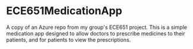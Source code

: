 # ECE651MedicationApp
A copy of an Azure repo from my group's ECE651 project. This is a simple medication app designed to allow doctors to prescribe medicines to their patients, and for patients to view the prescriptions. 
